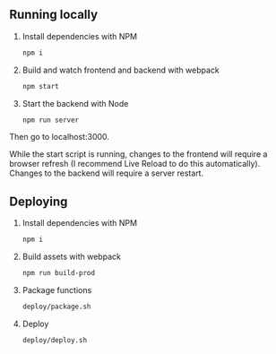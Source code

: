 ## Running locally

1. Install dependencies with NPM
    ```bash
    npm i
    ```

1. Build and watch frontend and backend with webpack
    ```bash
    npm start
    ```

1. Start the backend with Node
    ```bash
    npm run server
    ```

Then go to localhost:3000.

While the start script is running, changes to the frontend will require a browser refresh (I recommend Live Reload to do this automatically). Changes to the backend will require a server restart.

## Deploying

1. Install dependencies with NPM
    ```bash
    npm i
    ```

1. Build assets with webpack
    ```bash
    npm run build-prod
    ```

1. Package functions
    ```bash
    deploy/package.sh
    ```

1. Deploy
    ```bash
    deploy/deploy.sh
    ```